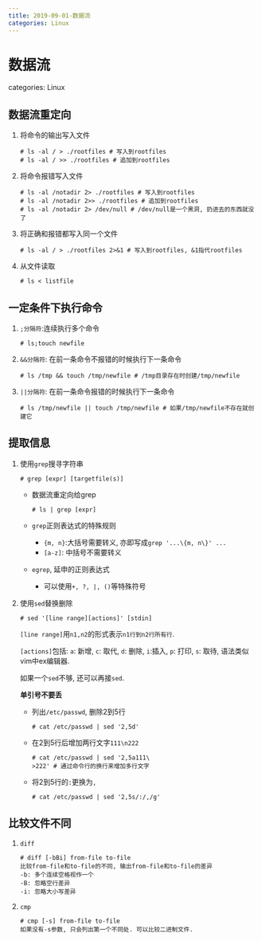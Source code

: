 ```yaml
---
title: 2019-09-01-数据流
categories: Linux
---
```

# 数据流
categories: Linux
## 数据流重定向

1. 将命令的输出写入文件

   ```
   # ls -al / > ./rootfiles # 写入到rootfiles
   # ls -al / >> ./rootfiles # 追加到rootfiles
   ```

2. 将命令报错写入文件

   ```
   # ls -al /notadir 2> ./rootfiles # 写入到rootfiles
   # ls -al /notadir 2>> ./rootfiles # 追加到rootfiles
   # ls -al /notadir 2> /dev/null # /dev/null是一个黑洞, 扔进去的东西就没了 
   ```

3. 将正确和报错都写入同一个文件

   ```
   # ls -al / > ./rootfiles 2>&1 # 写入到rootfiles, &1指代rootfiles
   ```

4. 从文件读取

   ```
   # ls < listfile
   ```

## 一定条件下执行命令

1. `;分隔符`:连续执行多个命令

   ```
   # ls;touch newfile
   ```

2. `&&分隔符`: 在前一条命令不报错的时候执行下一条命令

   ```
   # ls /tmp && touch /tmp/newfile # /tmp目录存在时创建/tmp/newfile
   ```

3. `||分隔符`: 在前一条命令报错的时候执行下一条命令

   ```
   # ls /tmp/newfile || touch /tmp/newfile # 如果/tmp/newfile不存在就创建它
   ```


## 提取信息

1. 使用`grep`搜寻字符串

   ```
   # grep [expr] [targetfile(s)]
   ```

   * 数据流重定向给grep

      ```
      # ls | grep [expr]
      ```

   * `grep`正则表达式的特殊规则

      * `{m, n}`:大括号需要转义, 亦即写成`grep '...\{m, n\}' ...`
      * `[a-z]`: 中括号不需要转义

   * `egrep`, 延申的正则表达式

      * 可以使用`+, ?, |, ()`等特殊符号

2. 使用`sed`替换删除

   ```
   # sed '[line range][actions]' [stdin]
   ```

   `[line range]`用`n1,n2`的形式表示`n1行到n2行所有行`.

   `[actions]`包括: `a`: 新增, `c`: 取代, `d`: 删除, `i`:插入, `p`: 打印, `s`: 取待, 语法类似vim中ex编辑器.

   如果一个`sed`不够, 还可以再接`sed`.

   **单引号不要丢**

   * 列出`/etc/passwd`, 删除2到5行

     ```
     # cat /etc/passwd | sed '2,5d'
     ```

   * 在2到5行后增加两行文字`111\n222`

     ```
     # cat /etc/passwd | sed '2,5a111\
     >222' # 通过命令行的换行来增加多行文字
     ```

   * 将2到5行的`:`更换为`,`

     ```
     # cat /etc/passwd | sed '2,5s/:/,/g'
     ```


## 比较文件不同

1. `diff`

   ```
   # diff [-bBi] from-file to-file
   比较from-file和to-file的不同, 输出from-file和to-file的差异
   -b: 多个连续空格视作一个
   -B: 忽略空行差异
   -i: 忽略大小写差异
   ```

2. `cmp`

   ```
   # cmp [-s] from-file to-file
   如果没有-s参数, 只会列出第一个不同处. 可以比较二进制文件.
   ```

   


